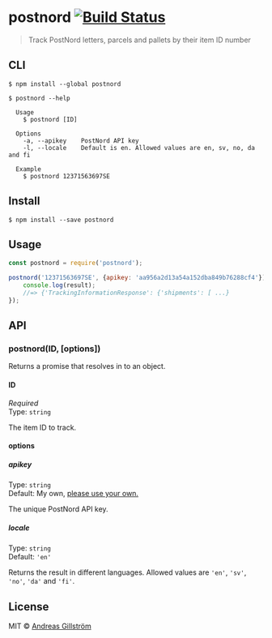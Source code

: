 # postnord [![Build Status](https://travis-ci.org/gillstrom/postnord.svg?branch=master)](https://travis-ci.org/gillstrom/postnord)

> Track PostNord letters, parcels and pallets by their item ID number


## CLI

```
$ npm install --global postnord
```

```
$ postnord --help

  Usage
    $ postnord [ID]

  Options
    -a, --apikey    PostNord API key
    -l, --locale    Default is en. Allowed values are en, sv, no, da and fi

  Example
    $ postnord 12371563697SE
```


## Install

```
$ npm install --save postnord
```


## Usage

```js
const postnord = require('postnord');

postnord('12371563697SE', {apikey: 'aa956a2d13a54a152dba849b76288cf4'}).then(result => {
	console.log(result);
	//=> {'TrackingInformationResponse': {'shipments': [ ...}
});
```


## API

### postnord(ID, [options])

Returns a promise that resolves in to an object.

#### ID

*Required*<br>
Type: `string`

The item ID to track.

#### options

##### apikey

Type: `string`<br>
Default: My own, [please use your own.](https://developer.postnord.com)

The unique PostNord API key.

##### locale

Type: `string`<br>
Default: `'en'`

Returns the result in different languages. Allowed values are `'en'`, `'sv'`, `'no'`, `'da'` and `'fi'`.


## License

MIT © [Andreas Gillström](http://github.com/gillstrom)
